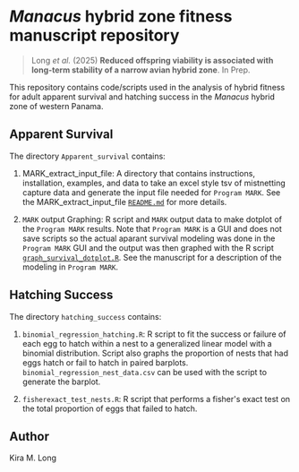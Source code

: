 # _Manacus_ hybrid zone fitness manuscript repository

> Long _et al._ (2025) **Reduced offspring viability is associated with long-term stability of a narrow avian hybrid zone**. In Prep.

This repository contains code/scripts used in the analysis of hybrid fitness for adult apparent survival and hatching success in the _Manacus_ hybrid zone of western Panama.

## Apparent Survival

The directory `Apparent_survival` contains:

1) MARK_extract_input_file: A directory that contains instructions, installation, examples, and data to take an excel style tsv of mistnetting capture data and generate the input file needed for `Program MARK`. See the MARK_extract_input_file [`README.md`](https://github.com/kiralong/manacus_HZ_fitness_ms/blob/main/Apparent_survival/MARK_extract_input_file/README.md) for more details.
   
2) `MARK` output Graphing: R script and `MARK` output data to make dotplot of the `Program MARK` results. Note that `Program MARK` is a GUI and does not save scripts so the actual aparant survival modeling was done in the `Program MARK` GUI and the output was then graphed with the R script [`graph_survival_dotplot.R`](https://github.com/kiralong/manacus_HZ_fitness_ms/blob/main/Apparent_survival/graph_survival_dotplot.R). See the manuscript for a description of the modeling in `Program MARK`.

## Hatching Success

The directory `hatching_success` contains:

1) `binomial_regression_hatching.R`: R script to fit the success or failure of each egg to hatch within a nest to a generalized linear model with a binomial distribution. Script also graphs the proportion of nests that had eggs hatch or fail to hatch in paired barplots. `binomial_regression_nest_data.csv` can be used with the script to generate the barplot.

2) `fisherexact_test_nests.R`: R script that performs a fisher's exact test on the total proportion of eggs that failed to hatch.

## Author

Kira M. Long
